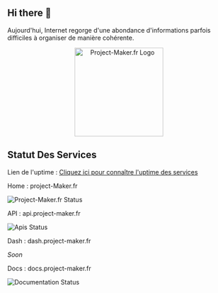 ## Hi there 👋
Aujourd'hui, Internet regorge d'une abondance d'informations parfois difficiles à organiser de manière cohérente.

<div align="center">
  <img src="https://docs.project-maker.fr/img/logoV2.png" alt="Project-Maker.fr Logo" width="200">
</div>

## Statut Des Services

Lien de l'uptime : [Cliquez ici pour connaître l'uptime des services](https://uptime.project-maker.fr/)

<p>Home : project-Maker.fr</p>
<img src="https://uptime.project-maker.fr/api/badge/1/uptime?style=for-the-badge" alt="Project-Maker.fr Status">

<p>API : api.project-maker.fr</p>
<img src="https://uptime.project-maker.fr/api/badge/2/uptime?style=for-the-badge" alt="Apis Status">

<p>Dash : dash.project-maker.fr</p>
<p><em>Soon</em></p>

<p>Docs : docs.project-maker.fr</p>
<img src="https://uptime.project-maker.fr/api/badge/3/uptime?style=for-the-badge" alt="Documentation Status">

